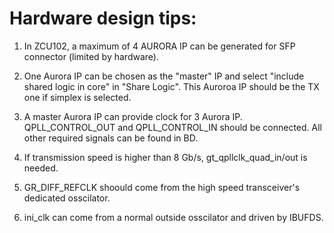 # Hardware design tips:

1. In ZCU102, a maximum of 4 AURORA IP can be generated for SFP connector (limited by hardware).

2. One Aurora IP can be chosen as the "master" IP and select "include shared logic in core" in "Share Logic". This Auroroa IP should be the TX one if simplex is selected.

3. A master Aurora IP can provide clock for 3 Aurora IP. QPLL_CONTROL_OUT and QPLL_CONTROL_IN should be connected. All other required signals can be found in BD.

4. If transmission speed is higher than 8 Gb/s, gt_qpllclk_quad_in/out is needed.

5. GR_DIFF_REFCLK shoould come from the high speed transceiver's dedicated osscilator.

6. ini_clk can come from a normal outside osscilator and driven by IBUFDS.
